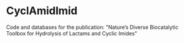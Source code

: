# CyclAmidImid
Code and databases for the publication: "Nature’s Diverse Biocatalytic Toolbox for Hydrolysis of Lactams and Cyclic Imides"
